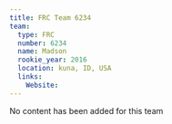 ```yaml
---
title: FRC Team 6234
team:
  type: FRC
  number: 6234
  name: Madson
  rookie_year: 2016
  location: kuna, ID, USA
  links:
    Website: 
---
```

No content has been added for this team